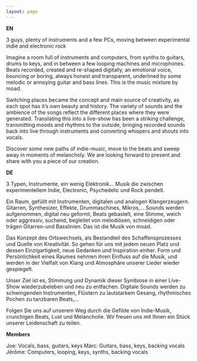 ```yaml
---
layout: page
---
```


**EN**

3 guys, plenty of instruments and a few PCs, moving between experimental indie and electronic rock

Imagine a room full of instruments and computers, from synths to guitars, drums to keys, and in between a few looping machines and microphones. Beats recorded, created and re-shaped digitally, an emotional voice, bouncing or boring, always honest and transparent, underlined by some melodic or annoying guitar and bass lines. This is the music mixture by moad.

Switching places became the concept and main source of creativity, as each spot has it’s own beauty and history. The variety of sounds and the ambience of the songs reflect the different places where they were generated. Translating this into a live-show has been a striking challenge, transmitting moods and rhythms to the outside, bringing recorded sounds back into live through instruments and converting whispers and shouts into vocals.

Discover some new paths of indie-music, move to the beats and sweep away in moments of melancholy. We are looking forward to present and share with you a piece of our creation.

**DE**


3 Typen, Instrumente, ein wenig Elektronik... Musik die zwischen experimentellem Indie, Electronic, Psychedelic und Rock pendelt.

Ein Raum, gefüllt mit Instrumenten, digitalen und analogen Klangerzeugern. Gitarren, Synthesizer, Effekte, Drummaschines, Mikros,... Sounds werden aufgenommen, digital neu geformt, Beats gebastelt, eine Stimme, weich oder aggressiv, suchend, begleitet von melodiösen, schneidigen oder trägen Gitarren-und Basslinien. Das ist die Musik von moad.

Das Konzept des Ortswechsels, als Bestandteil des Schaffensprozesses und Quelle von Kreativität. So gehen für uns mit jedem neuen Platz und dessen Einzigartigkeit, neue Gedanken und Inspiration einher. Form und Persönlichkeit eines Raumes nehmen ihren Einfluss auf die Musik, und werden in der Vielfalt von Klang und Atmosphäre unserer Lieder wieder gespiegelt.

Unser Ziel ist es, Stimmung und Dynamik dieser Symbiose in einer Live-Show wiederzubeleben und neu zu entfachen. Digitale Sounds werden zu schwingenden Instrumenten, Flüstern zu lautstarkem Gesang, rhythmisches Pochen zu tanzbaren Beats,...

Folgen Sie uns auf unserem Weg durch die Gefilde von Indie-Musik, crunchigen Beats, Lust und Melancholie. Wir freuen uns mit Ihnen ein Stück unserer Leidenschaft zu teilen.

**Members**


Joe: Vocals, bass, guitars, keys
Marc: Guitars, bass, keys, backing vocals
Jérôme: Computers, looping, keys, synths, backing vocals
